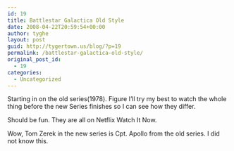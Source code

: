 ```yaml
---
id: 19
title: Battlestar Galactica Old Style
date: 2008-04-22T20:59:54+00:00
author: tyghe
layout: post
guid: http://tygertown.us/blog/?p=19
permalink: /battlestar-galactica-old-style/
original_post_id:
  - 19
categories:
  - Uncategorized
---
```

Starting in on the old series(1978). Figure I&#8217;ll try my best to watch the whole thing before the new Series finishes so I can see how they differ.

Should be fun. They are all on Netflix Watch It Now.

Wow, Tom Zerek in the new series is Cpt. Apollo from the old series. I did not know this.

